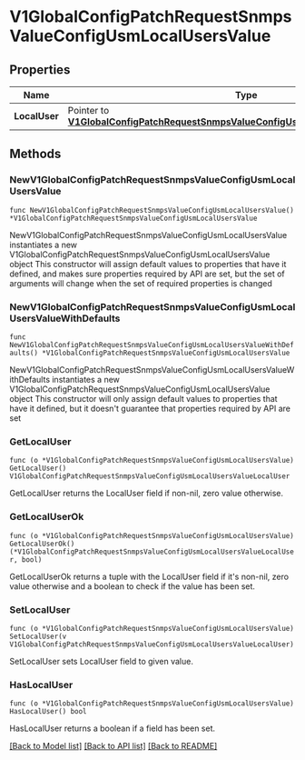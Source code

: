 # V1GlobalConfigPatchRequestSnmpsValueConfigUsmLocalUsersValue

## Properties

Name | Type | Description | Notes
------------ | ------------- | ------------- | -------------
**LocalUser** | Pointer to [**V1GlobalConfigPatchRequestSnmpsValueConfigUsmLocalUsersValueLocalUser**](V1GlobalConfigPatchRequestSnmpsValueConfigUsmLocalUsersValueLocalUser.md) |  | [optional] 

## Methods

### NewV1GlobalConfigPatchRequestSnmpsValueConfigUsmLocalUsersValue

`func NewV1GlobalConfigPatchRequestSnmpsValueConfigUsmLocalUsersValue() *V1GlobalConfigPatchRequestSnmpsValueConfigUsmLocalUsersValue`

NewV1GlobalConfigPatchRequestSnmpsValueConfigUsmLocalUsersValue instantiates a new V1GlobalConfigPatchRequestSnmpsValueConfigUsmLocalUsersValue object
This constructor will assign default values to properties that have it defined,
and makes sure properties required by API are set, but the set of arguments
will change when the set of required properties is changed

### NewV1GlobalConfigPatchRequestSnmpsValueConfigUsmLocalUsersValueWithDefaults

`func NewV1GlobalConfigPatchRequestSnmpsValueConfigUsmLocalUsersValueWithDefaults() *V1GlobalConfigPatchRequestSnmpsValueConfigUsmLocalUsersValue`

NewV1GlobalConfigPatchRequestSnmpsValueConfigUsmLocalUsersValueWithDefaults instantiates a new V1GlobalConfigPatchRequestSnmpsValueConfigUsmLocalUsersValue object
This constructor will only assign default values to properties that have it defined,
but it doesn't guarantee that properties required by API are set

### GetLocalUser

`func (o *V1GlobalConfigPatchRequestSnmpsValueConfigUsmLocalUsersValue) GetLocalUser() V1GlobalConfigPatchRequestSnmpsValueConfigUsmLocalUsersValueLocalUser`

GetLocalUser returns the LocalUser field if non-nil, zero value otherwise.

### GetLocalUserOk

`func (o *V1GlobalConfigPatchRequestSnmpsValueConfigUsmLocalUsersValue) GetLocalUserOk() (*V1GlobalConfigPatchRequestSnmpsValueConfigUsmLocalUsersValueLocalUser, bool)`

GetLocalUserOk returns a tuple with the LocalUser field if it's non-nil, zero value otherwise
and a boolean to check if the value has been set.

### SetLocalUser

`func (o *V1GlobalConfigPatchRequestSnmpsValueConfigUsmLocalUsersValue) SetLocalUser(v V1GlobalConfigPatchRequestSnmpsValueConfigUsmLocalUsersValueLocalUser)`

SetLocalUser sets LocalUser field to given value.

### HasLocalUser

`func (o *V1GlobalConfigPatchRequestSnmpsValueConfigUsmLocalUsersValue) HasLocalUser() bool`

HasLocalUser returns a boolean if a field has been set.


[[Back to Model list]](../README.md#documentation-for-models) [[Back to API list]](../README.md#documentation-for-api-endpoints) [[Back to README]](../README.md)


